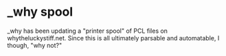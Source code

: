 # _why spool

_why has been updating a "printer spool" of PCL files on whytheluckystiff.net.
Since this is all ultimately parsable and automatable, I though, "why not?"

